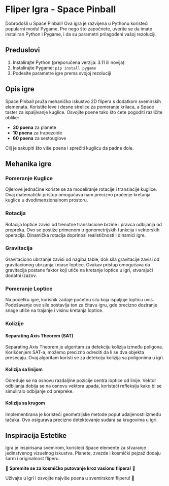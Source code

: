# Fliper Igra - Space Pinball

Dobrodošli u Space Pinball! Ova igra je razvijena u Pythonu koristeći popularni modul Pygame. Pre nego što započnete, uverite se da imate instaliran Python i Pygame, i da su parametri prilagođeni vašoj rezoluciji.

## Preduslovi
1. Instalirajte Python (preporučena verzija: 3.11 ili novija)
2. Instalirajte Pygame: `pip install pygame`
3. Podesite parametre igre prema svojoj rezoluciji

## Opis igre
Space Pinball pruža mehaničko iskustvo 2D flipera s dodatkom svemirskih elemenata. Koristite leve i desne strelice za pomeranje krilaca, a Space taster za ispaljivanje kuglice. Osvojite poene tako što ćete pogoditi različite oblike:
- **30 poena** za planete
- **10 poena** za trapezoide
- **60 poena** za sestouglove

Cilj je sakupiti što više poena i sprečiti kuglicu da padne dole.

## Mehanika igre
### Pomeranje Kuglice
Ojlerove jednačine koriste se za modeliranje rotacije i translacije kuglice. Ovaj matematički pristup omogućava nam precizno praćenje kretanja kuglice u dvodimenzionalnom prostoru.

### Rotacija
Rotacija loptice zavisi od trenutne translacione brzine i pravca odbijanja od prepreka. Ovo se postiže primenom trigonometrijskih funkcija i vektorskih operacija. Dinamička rotacija doprinosi realističnosti i dinamici igre.

### Gravitacija
Gravitaciono ubrzanje zavisi od nagiba table, dok sila gravitacije zavisi od gravitacionog ubrzanja i mase loptice. Ovakav pristup omogućava da gravitacija postane faktor koji utiče na kretanje loptice u igri, stvarajući dodatni izazov.

### Pomeranje Loptice
Na početku igre, korisnik zadaje početnu silu koja ispaljuje lopticu uvis. Podešavanje ove sile postavlja ton za čitavu igru, gde precizno doziranje snage utiče na trajanje i visinu kretanja loptice.

### Kolizije
#### Separating Axis Theorem (SAT)
Separating Axis Theorem je algoritam za detekciju kolizija između poligona. Korišćenjem SAT-a, možemo precizno odrediti da li se dva objekta presecaju. Ovaj algoritam koristi se za detekciju kolizija sa poligonima u igri.

#### Kolizija sa linijom
Određuje se na osnovu razdaljine pozicije centra loptice od linije. Vektor odbijanja dobija se na osnovu vektora upada, koristeći refleksiju kako bi se simuliralo odbijanje od prepreke.

#### Kolizija sa krugom
Implementirana je koristeći geometrijske metode poput udaljenosti između tačaka. Ovo osigurava precizno detektovanje sudara sa krugovima u igri.

## Inspiracija Estetike
Igra je inspirisana svemirom, koristeći Space elemente za stvaranje jedinstvenog vizuelnog iskustva. Planete, zvezde i kosmički pejzaž dodaju šarm i originalnost fliperu.

🌌 **Spremite se za kosmičko putovanje kroz vasionu flipera!** 🚀


Uživajte u igri i osvojite najviše poena u svemirskom fliperu! 🌠